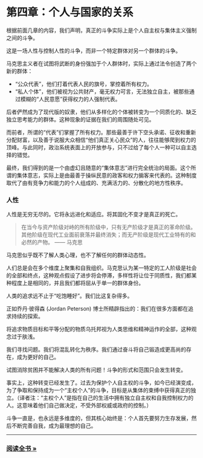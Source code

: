 #  第四章：个人与国家的关系

根据前面几章的内容，我们声明，真正的斗争实际上是个人自主权与集体主义强制之间的斗争。

这是一场人性与控制人性的斗争，而非一个特定群体对另一个群体的斗争。

马克思主义者在试图将武断的身份强加于个人群体时，实际上通过法令创造了两个新的群体：
*	“公众代表”，他们打着代表人民的旗号，掌控着所有权力。
*	“私人个体”，他们被视为公共财产，毫无权力可言，无法独立自主，被那些通过模糊的“人民意愿”获得权力的人强制代表。

后者俨然成为了现代版的奴隶，他们从多样化的个体被转变为一个同质化的、缺乏独立思考能力的群体。这种现象的证据在我们的周围随处可见。

而前者，所谓的“代表”们掌握了所有权力。那些最善于许下空头承诺、征收和重新分配财富，以及善于说服大众相信“他们真正关心民众”的人，往往能够爬到权力的顶峰。与此同时，政治系统表面上的开放参与，只不过给了每个人一种可以自主选择的错觉。

最终，我们得到的是一个由虚幻且随意的“集体意志”进行完全统治的局面。这个所谓的集体意志，实际上是由最善于操纵民意的政客和权力掮客来代表的。这种制度取代了由有竞争力和能力的个人组成的、充满活力的、分散化的地方性秩序。

### 人性

人性是无穷无尽的。它将永远进化和适应。将其固化不变才是真正的死亡。

> 在当今与资产阶级对峙的所有阶级中，只有无产阶级才是真正的革命阶级。其他阶级在现代工业面前衰落并最终消失；而无产阶级是现代工业特有的和必然的产物。
> —— 马克思

马克思似乎既不了解人类心理，也不了解任何的群体动态性。

人们总是会在多个维度上聚集和自我组织。马克思认为某一特定的工人阶级是社会的全部和终点，这种观点假设了进步将会停滞，多样性将让位于同质性，我们都某种程度上是相同的，并且我们都将屈从于单一的群体身份。

人类的追求远不止于“吃饱睡好”。我们比这复杂得多。

正如乔丹·彼得森 (Jordan Peterson) 博士所精辟指出的：我们在很多方面都在追求持续的探索。

将追求物质目标和平等分配的物质乌托邦视为人类思维和精神运作的全部，这种观念过于肤浅。

我们寻找问题。我们将混乱转化为秩序。我们通过奋斗将自己锻造成更高尚的存在，成为更好的自己。

试图消除贫困并不能解决人类的所有问题！斗争的形式和范围只会发生转变。

事实上，这种转变已经发生了。过去为保护个人自主权的斗争，如今已经演变成，为了争取和保持成为一个“主权个人”的斗争，目标是从集体的束缚中获得真正的独立。（译者注：“主权个人”是指在自己的生活中拥有独立自主权和自我控制权力的人。这意味着他们自己做决定，不受外部权威或政府的控制。）

斗争一直是，也永远是多维度的，但其核心始终是：个人首先要努力生存发展，然后不断完善自我，成为最理想的自己。

---

### <a href="https://randpress.com" target="_blank">阅读全书 &raquo;</a>